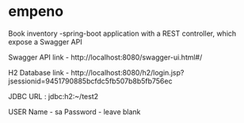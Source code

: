 # empeno
Book inventory -spring-boot application with a REST controller, which expose a Swagger API 


Swagger API link - http://localhost:8080/swagger-ui.html#/


H2 Database link - http://localhost:8080/h2/login.jsp?jsessionid=9451790885bcfdc5fb507b8b5fb756ec

JDBC URL : jdbc:h2:~/test2

USER Name - sa
Password - leave blank

